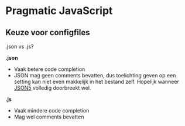 # Pragmatic JavaScript

## Keuze voor configfiles

.json vs .js?

**.json**
* Vaak betere code completion
* JSON mag geen comments bevatten, dus toelichting geven op een setting kan niet even makkelijk in het bestand zelf. Hopelijk wanneer [JSON5](https://json5.org/) volledig doorbreekt wel.

**.js**
* Vaak mindere code completion
* Mag wel comments bevatten
